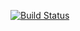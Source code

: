 [![Build Status](https://travis-ci.org/odwamakhalima/registration_numbers_webapp.svg?branch=master)](https://travis-ci.org/odwamakhalima/registration_numbers_webapp)
